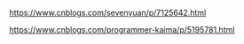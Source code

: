 







https://www.cnblogs.com/sevenyuan/p/7125642.html

https://www.cnblogs.com/programmer-kaima/p/5195781.html